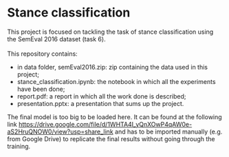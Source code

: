 # Stance classification

This project is focused on tackling the task of stance classification using the SemEval 2016 dataset (task 6).<br><br>
This repository contains:
- in data folder, semEval2016.zip: zip containing the data used in this project;
- stance_classification.ipynb: the notebook in which all the experiments have been done;
- report.pdf: a report in which all the work done is described;
- presentation.pptx: a presentation that sums up the project.

The final model is too big to be loaded here. It can be found at the following link https://drive.google.com/file/d/1WHTA4I_yQnXOwP4qAW0e-aS2HruQNOW0/view?usp=share_link and has to be imported manually (e.g. from Google Drive) to replicate the final results without going through the training.
